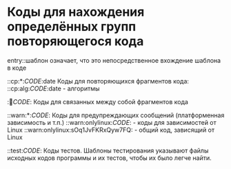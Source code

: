 # Коды для нахождения определённых групп повторяющегося кода

entry::шаблон означает, что это непосредственное вхождение шаблона в коде

::cp:*:_CODE_:date
    Коды для повторяющихся фрагментов кода:
        ::cp:alg:_CODE_:date - алгоритмы

::link:_CODE_:
    Коды для связанных между собой фрагментов кода

::warn:*:_CODE_:
    Коды для предупреждающих сообщений (платформенная зависимость и т.п.)
    ::warn:onlylinux:_CODE_:    - коды для зависимостей от Linux
    ::warn:onlylinux:sOq1JvFKRxQyw7FQ: - общий код, зависящий от Linux

::test:_CODE_:
    Коды тестов. Шаблоны тестирования указывают файлы исходных кодов программы и их тестов, чтобы их было легче найти.

